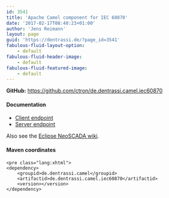 ```yaml
---
id: 3541
title: 'Apache Camel component for IEC 60870'
date: '2017-02-17T08:40:23+01:00'
author: 'Jens Reimann'
layout: page
guid: 'https://dentrassi.de/?page_id=3541'
fabulous-fluid-layout-option:
    - default
fabulous-fluid-header-image:
    - default
fabulous-fluid-featured-image:
    - default
---
```


**GitHub:** <https://github.com/ctron/de.dentrassi.camel.iec60870>

#### Documentation

- [Client endpoint](https://github.com/ctron/de.dentrassi.camel.iec60870/blob/master/camel-iec60870/src/main/docs/iec60870-client.adoc)
- [Server endpoint](https://github.com/ctron/de.dentrassi.camel.iec60870/blob/master/camel-iec60870/src/main/docs/iec60870-server.adoc)

Also see the [Eclipse NeoSCADA wiki](https://wiki.eclipse.org/EclipseNeoSCADA/Components/IEC60870).

#### Maven coordinates

```
<pre class="lang:xhtml">
<dependency>
    <groupid>de.dentrassi.camel</groupid>
    <artifactid>de.dentrassi.camel.iec60870</artifactid>
    <version></version>
</dependency>
```